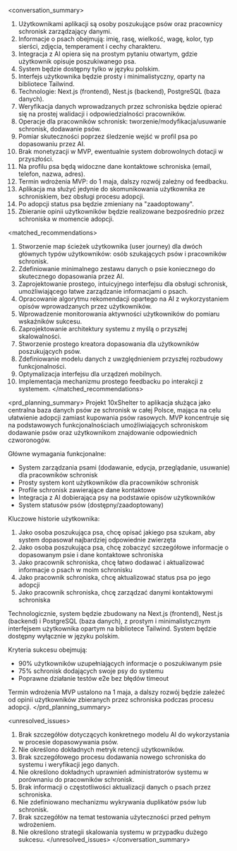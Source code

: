 
<conversation_summary>
<decisions>
1. Użytkownikami aplikacji są osoby poszukujące psów oraz pracownicy schronisk zarządzający danymi.
2. Informacje o psach obejmują: imię, rasę, wielkość, wagę, kolor, typ sierści, zdjęcia, temperament i cechy charakteru.
3. Integracja z AI opiera się na prostym pytaniu otwartym, gdzie użytkownik opisuje poszukiwanego psa.
4. System będzie dostępny tylko w języku polskim.
5. Interfejs użytkownika będzie prosty i minimalistyczny, oparty na bibliotece Tailwind.
6. Technologie: Next.js (frontend), Nest.js (backend), PostgreSQL (baza danych).
7. Weryfikacja danych wprowadzanych przez schroniska będzie opierać się na prostej walidacji i odpowiedzialności pracowników.
8. Operacje dla pracowników schronisk: tworzenie/modyfikacja/usuwanie schronisk, dodawanie psów.
9. Pomiar skuteczności poprzez śledzenie wejść w profil psa po dopasowaniu przez AI.
10. Brak monetyzacji w MVP, ewentualnie system dobrowolnych dotacji w przyszłości.
11. Na profilu psa będą widoczne dane kontaktowe schroniska (email, telefon, nazwa, adres).
12. Termin wdrożenia MVP: do 1 maja, dalszy rozwój zależny od feedbacku.
13. Aplikacja ma służyć jedynie do skomunikowania użytkownika ze schroniskiem, bez obsługi procesu adopcji.
14. Po adopcji status psa będzie zmieniany na "zaadoptowany".
15. Zbieranie opinii użytkowników będzie realizowane bezpośrednio przez schroniska w momencie adopcji.
</decisions>

<matched_recommendations>
1. Stworzenie map ścieżek użytkownika (user journey) dla dwóch głównych typów użytkowników: osób szukających psów i pracowników schronisk.
2. Zdefiniowanie minimalnego zestawu danych o psie koniecznego do skutecznego dopasowania przez AI.
3. Zaprojektowanie prostego, intuicyjnego interfejsu dla obsługi schronisk, umożliwiającego łatwe zarządzanie informacjami o psach.
4. Opracowanie algorytmu rekomendacji opartego na AI z wykorzystaniem opisów wprowadzanych przez użytkowników.
5. Wprowadzenie monitorowania aktywności użytkowników do pomiaru wskaźników sukcesu.
6. Zaprojektowanie architektury systemu z myślą o przyszłej skalowalności.
7. Stworzenie prostego kreatora dopasowania dla użytkowników poszukujących psów.
8. Zdefiniowanie modelu danych z uwzględnieniem przyszłej rozbudowy funkcjonalności.
9. Optymalizacja interfejsu dla urządzeń mobilnych.
10. Implementacja mechanizmu prostego feedbacku po interakcji z systemem.
</matched_recommendations>

<prd_planning_summary>
Projekt 10xShelter to aplikacja służąca jako centralna baza danych psów ze schronisk w całej Polsce, mająca na celu ułatwienie adopcji zamiast kupowania psów rasowych. MVP koncentruje się na podstawowych funkcjonalnościach umożliwiających schroniskom dodawanie psów oraz użytkownikom znajdowanie odpowiednich czworonogów.

Główne wymagania funkcjonalne:
- System zarządzania psami (dodawanie, edycja, przeglądanie, usuwanie) dla pracowników schronisk
- Prosty system kont użytkowników dla pracowników schronisk
- Profile schronisk zawierające dane kontaktowe
- Integracja z AI dobierająca psy na podstawie opisów użytkowników
- System statusów psów (dostępny/zaadoptowany)

Kluczowe historie użytkownika:
1. Jako osoba poszukująca psa, chcę opisać jakiego psa szukam, aby system dopasował najbardziej odpowiednie zwierzęta
2. Jako osoba poszukująca psa, chcę zobaczyć szczegółowe informacje o dopasowanym psie i dane kontaktowe schroniska
3. Jako pracownik schroniska, chcę łatwo dodawać i aktualizować informacje o psach w moim schronisku
4. Jako pracownik schroniska, chcę aktualizować status psa po jego adopcji
5. Jako pracownik schroniska, chcę zarządzać danymi kontaktowymi schroniska

Technologicznie, system będzie zbudowany na Next.js (frontend), Nest.js (backend) i PostgreSQL (baza danych), z prostym i minimalistycznym interfejsem użytkownika opartym na bibliotece Tailwind. System będzie dostępny wyłącznie w języku polskim.

Kryteria sukcesu obejmują:
- 90% użytkowników uzupełniających informacje o poszukiwanym psie
- 75% schronisk dodających swoje psy do systemu
- Poprawne działanie testów e2e bez błędów timeout

Termin wdrożenia MVP ustalono na 1 maja, a dalszy rozwój będzie zależeć od opinii użytkowników zbieranych przez schroniska podczas procesu adopcji.
</prd_planning_summary>

<unresolved_issues>
1. Brak szczegółów dotyczących konkretnego modelu AI do wykorzystania w procesie dopasowywania psów.
2. Nie określono dokładnych metryk retencji użytkowników.
3. Brak szczegółowego procesu dodawania nowego schroniska do systemu i weryfikacji jego danych.
4. Nie określono dokładnych uprawnień administratorów systemu w porównaniu do pracowników schronisk.
5. Brak informacji o częstotliwości aktualizacji danych o psach przez schroniska.
6. Nie zdefiniowano mechanizmu wykrywania duplikatów psów lub schronisk.
7. Brak szczegółów na temat testowania użyteczności przed pełnym wdrożeniem.
8. Nie określono strategii skalowania systemu w przypadku dużego sukcesu.
</unresolved_issues>
</conversation_summary>
